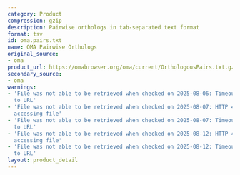 ```yaml
---
category: Product
compression: gzip
description: Pairwise orthologs in tab-separated text format
format: tsv
id: oma.pairs.txt
name: OMA Pairwise Orthologs
original_source:
- oma
product_url: https://omabrowser.org/oma/current/OrthologousPairs.txt.gz
secondary_source:
- oma
warnings:
- 'File was not able to be retrieved when checked on 2025-08-06: Timeout connecting
  to URL'
- 'File was not able to be retrieved when checked on 2025-08-07: HTTP 404 error when
  accessing file'
- 'File was not able to be retrieved when checked on 2025-08-07: Timeout connecting
  to URL'
- 'File was not able to be retrieved when checked on 2025-08-12: HTTP 404 error when
  accessing file'
- 'File was not able to be retrieved when checked on 2025-08-12: Timeout connecting
  to URL'
layout: product_detail
---
```

